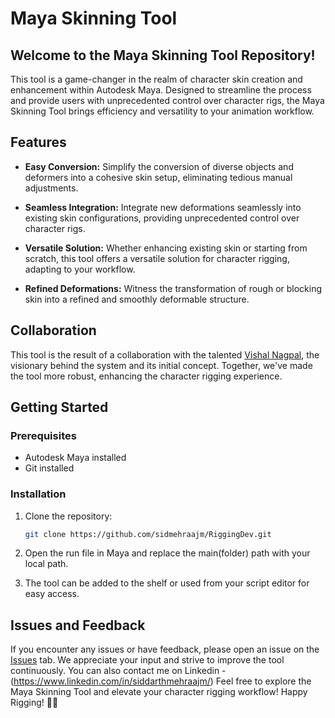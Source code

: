 # Maya Skinning Tool
## Welcome to the Maya Skinning Tool Repository!

This tool is a game-changer in the realm of character skin creation and enhancement within Autodesk Maya. Designed to streamline the process and provide users with unprecedented control over character rigs, the Maya Skinning Tool brings efficiency and versatility to your animation workflow.

## Features

- **Easy Conversion:** Simplify the conversion of diverse objects and deformers into a cohesive skin setup, eliminating tedious manual adjustments.
  
- **Seamless Integration:** Integrate new deformations seamlessly into existing skin configurations, providing unprecedented control over character rigs.
  
- **Versatile Solution:** Whether enhancing existing skin or starting from scratch, this tool offers a versatile solution for character rigging, adapting to your workflow.
  
- **Refined Deformations:** Witness the transformation of rough or blocking skin into a refined and smoothly deformable structure.

## Collaboration

This tool is the result of a collaboration with the talented [Vishal Nagpal](https://github.com/vishal980-glitch), the visionary behind the system and its initial concept. Together, we've made the tool more robust, enhancing the character rigging experience.

## Getting Started

### Prerequisites

- Autodesk Maya installed
- Git installed

### Installation

1. Clone the repository:

   ```bash
   git clone https://github.com/sidmehraajm/RiggingDev.git
   ```

2. Open the run file in Maya and replace the main(folder) path with your local path.

3. The tool can be added to the shelf or used from your script editor for easy access.

## Issues and Feedback

If you encounter any issues or have feedback, please open an issue on the [Issues](https://github.com/sidmehraajm/RiggingDev/issues) tab. We appreciate your input and strive to improve the tool continuously.
You can also contact me on Linkedin - (https://www.linkedin.com/in/siddarthmehraajm/)
Feel free to explore the Maya Skinning Tool and elevate your character rigging workflow! Happy Rigging! 🎨✨
